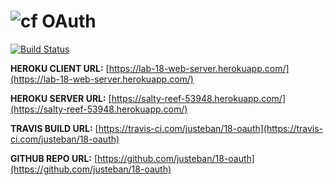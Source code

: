 ![cf](http://i.imgur.com/7v5ASc8.png) OAuth
===

[![Build Status](https://travis-ci.com/justeban/18-oauth.svg?branch=master)](https://travis-ci.com/justeban/18-oauth)

**HEROKU CLIENT URL:** [https://lab-18-web-server.herokuapp.com/](https://lab-18-web-server.herokuapp.com/)

**HEROKU SERVER URL:** [https://salty-reef-53948.herokuapp.com/](https://salty-reef-53948.herokuapp.com/)

**TRAVIS BUILD URL:** [https://travis-ci.com/justeban/18-oauth](https://travis-ci.com/justeban/18-oauth)

**GITHUB REPO URL:** [https://github.com/justeban/18-oauth](https://github.com/justeban/18-oauth) 